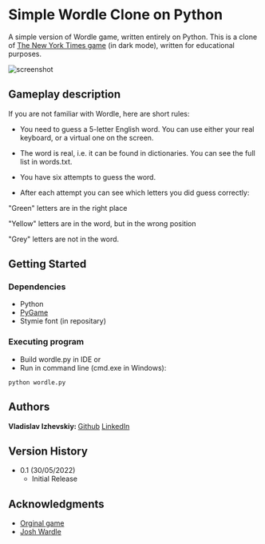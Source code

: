 # Simple Wordle Clone on Python

A simple version of Wordle game, written entirely on Python. This is a clone of [The New York Times game](https://www.nytimes.com/games/wordle/index.html) (in dark mode), written for educational purposes.

![screenshot](https://user-images.githubusercontent.com/104437147/170983590-31fee18d-f2a1-424e-8a72-7f82c5f2ad7e.png)

## Gameplay description

If you are not familiar with Wordle, here are short rules:

- You need to guess a 5-letter English word. You can use either your real keyboard, or a virtual one on the screen.

- The word is real, i.e. it can be found in dictionaries. You can see the full list in words.txt.

- You have six attempts to guess the word.

- After each attempt you can see which letters you did guess correctly:

"Green" letters are in the right place

"Yellow" letters are in the word, but in the wrong position

"Grey" letters are not in the word.

## Getting Started

### Dependencies

* Python
* [PyGame](https://github.com/pygame/)
* Stymie font (in repositary)

### Executing program

* Build wordle.py in IDE
or
* Run in command line (cmd.exe in Windows):
```
python wordle.py
```

## Authors

<b>Vladislav Izhevskiy: </b>
[Github](https://github.com/ivlmag)
[LinkedIn](https://www.linkedin.com/in/izhevskiyvladislav)

## Version History

* 0.1 (30/05/2022)
    * Initial Release

## Acknowledgments

* [Orginal game](https://www.nytimes.com/games/wordle/index.html)
* [Josh Wardle](https://www.powerlanguage.co.uk/)
